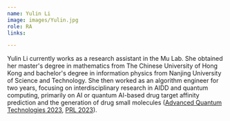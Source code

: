 ```yaml
---
name: Yulin Li
image: images/Yulin.jpg
role: RA
links:

---
```

Yulin Li currently works as a research assistant in the Mu Lab. She obtained her master's degree in mathematics from The Chinese University of Hong Kong and bachelor's degree in information physics from Nanjing University of Science and Technology. She then worked as an algorithm engineer for two years, focusing on interdisciplinary research in AIDD and quantum computing, primarily on AI or quantum AI-based drug target affinity prediction and the generation of drug small molecules ([Advanced Quantum Technologies 2023](https://onlinelibrary.wiley.com/doi/full/10.1002/qute.202300107), [PRL 2023](https://journals.aps.org/prl/abstract/10.1103/PhysRevLett.131.150803)).

